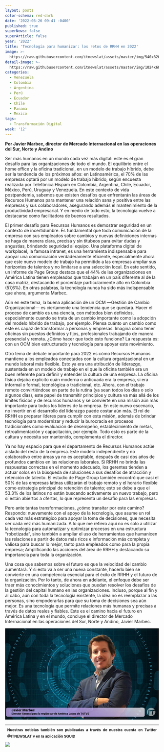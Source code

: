 ```yaml
---
layout: posts
color-schema: red-dark
date: '2022-03-26 09:41 -0400'
published: true
superNews: false
superArticle: false
year: '2022'
title: 'Tecnología para humanizar: los retos de RRHH en 2022'
image: >-
  https://raw.githubusercontent.com/itnewslat/assets/master/img/540x320/Javier-Marbec-p.jpg
detail-image: >-
  https://raw.githubusercontent.com/itnewslat/assets/master/img/1024x680/Javier-Marbec-g.jpg
categories:
  - Venezuela
  - Colombia
  - Argentina
  - Perú
  - Ecuador
  - Chile
  - Panama
  - Mexico
tags:
  - Transformación Digital
week: '12'
---
```

**Por Javier Marbec, director de Mercado Internacional en las operaciones del Sur, Norte y Andino**
 
Ser más humanos en un mundo cada vez más digital: este es el gran desafío para las organizaciones de todo el mundo. El equilibrio entre el home office y la oficina tradicional, en un modelo de trabajo híbrido, debe ser la tendencia de los próximos años: en Latinoamérica, el 70% de las empresas optará por un modelo de trabajo híbrido, según encuesta realizada por Telefónica Hispam en Colombia, Argentina, Chile, Ecuador, México, Perú, Uruguay y Venezuela. En este contexto de vida postpandemia, sabemos que existen desafíos que enfrentarán las áreas de Recursos Humanos para mantener una relación sana y positiva entre las empresas y sus colaboradores, asegurando además el mantenimiento de la productividad empresarial. Y en medio de todo esto, la tecnología vuelve a destacarse como facilitadora de buenos resultados.

El primer desafío para Recursos Humanos es demostrar seguridad en un contexto de incertidumbre. Es fundamental que toda comunicación de la empresa con sus empleados sobre cambios y nuevas definiciones internas se haga de manera clara, precisa y sin titubeos para evitar dudas y angustias, brindando seguridad al equipo. Una plataforma digital de workplacel, la famosa intranet, es una herramienta indispensable para apoyar una comunicación verdaderamente eficiente, especialmente ahora que este nuevo modelo de trabajo ha permitido a las empresas ampliar sus horizontes de talentos y no limitarse a una selección local. En este sentido, un informe de Page Group destaca que el 44% de las organizaciones en América Latina tienen empleados que trabajan en un país diferente al de la casa matriz, destacando el porcentaje particularmente alto en Colombia (57,6%). En otras palabras, la tecnología nunca ha sido más indispensable que ahora, argumenta Marbec.

Aún en este tema, la buena aplicación de un OCM —Gestión de Cambio Organizacional— es ciertamente una tendencia que se quedará. Hacer el proceso de cambio es una ciencia, con métodos bien definidos, especialmente cuando se trata de un cambio importante como la adopción del modelo híbrido de trabajo, por ejemplo. Piensa cuánto un cambio como este es capaz de transformar a personas y empresas. Imagina cómo tener oficinas sin puestos definidos y fijos, profesionales trabajando de manera presencial y remota. ¿Cómo hacer que todo esto funcione? La respuesta es: con un OCM bien estructurado y tecnología para apoyar este movimiento.

Otro tema de debate importante para 2022 es cómo Recursos Humanos mantiene a los empleados conectados con la cultura organizacional en un mundo laboral más flexible. Esto ya era una atribución de liderazgo, sustentada en un modelo de trabajo en el que la oficina también era un buen referente para definir y entender la cultura de una empresa. La oficina física dejaba explícito cuán moderna o anticuada era la empresa, si era informal o formal, tecnológica o tradicional, etc. Ahora, con el trabajo remoto convirtiéndose en parte de la rutina (ya sean todos los días o solo algunos días), este papel de transmitir principios y cultura va más allá de los límites físicos y de recursos humanos y se convierte en una misión aún más importante para todos los líderes de la empresa. En este nuevo escenario, no invertir en el desarrollo del liderazgo puede costar aún más. El rol de RRHH es preparar líderes para cumplir con esta misión, además de brindar tecnología para modernizar y reducir la burocracia en procesos tradicionales como evaluación de desempeño, establecimiento de metas, retroalimentación y capacitación, por ejemplo. Todo esto es parte de la cultura y necesita ser mantenido, complementa el director.

Ya no hay espacio para que el departamento de Recursos Humanos actúe aislado del resto de la empresa. Este modelo independiente y no colaborativo entre áreas ya no es aceptable, después de casi dos años de profundos cambios en las relaciones laborales. Si RRHH no brinda las respuestas correctas en el momento adecuado, los gerentes tienden a actuar solos en la búsqueda de soluciones a sus desafíos de atracción y retención de talento. El estudio de Page Group también encontró que casi el 50% de las empresas latinas utilizarán el trabajo remoto y el horario flexible como estrategia principal de retención de talento; esto se debe a que el 53.3% de los latinos no están buscando activamente un nuevo trabajo, pero sí están abiertos a ofertas, lo que representa un desafío para las empresas.

Pero ante tantas transformaciones, ¿cómo transitar por este camino? Respondo: nuevamente con el apoyo de la tecnología, que asume un rol cada vez más estratégico para apoyar la toma de decisiones, que necesita ser cada vez más humanizada. A lo que me refiero aquí no es solo a utilizar la tecnología para automatizar y optimizar procesos en una estructura “robotizada”, sino también a ampliar el uso de herramientas que humanicen las relaciones a partir de datos más ricos e información más completa y valiosa para buscar lo mejor, tanto para empleados como para la propia empresa; Amplificando las acciones del área de RRHH y destacando su importancia para toda la organización.

Una cosa que sabemos sobre el futuro es que la velocidad del cambio aumentará. Y si esto va a ser una nueva constante, hacerlo bien se convierte en una competencia esencial para el éxito de RRHH y el futuro de la organización. Por lo tanto, de ahora en adelante, el enfoque debe ser traer más conocimientos y soluciones que puedan resolver los desafíos de la gestión del capital humano en las organizaciones. Incluso, porque al fin y al cabo, aún con toda la tecnología existente, la idea no es reemplazar a las personas, sino empoderarlas para que su toma de decisiones sea aún mejor. Es una tecnología que permite relaciones más humanas y precisas a través de datos reales y fiables. Este es el camino hacia el futuro en América Latina y en el mundo, concluye el director de Mercado Internacional en las operaciones del Sur, Norte y Andino, Javier Marbec.

![](https://raw.githubusercontent.com/itnewslat/assets/master/img/540x320/Javier-Marbec-p.jpg)

<table style="height: 42px;" width="569">
<tbody>
<tr>
<td style="text-align: justify;"><sub><strong>Nuestras noticias también son publicadas a través de nuestra cuenta en Twitter <a href="https://twitter.com/itnewslat?lang=es">@ITNEWSLAT</a> y en la aplicación <a href="https://squidapp.co/en/">SQUID</a></strong></sub></td>
</tr>
</tbody>
</table>

<img src="https://tracker.metricool.com/c3po.jpg?hash=56f88a41e39ab42c063cc51676587a04"/>